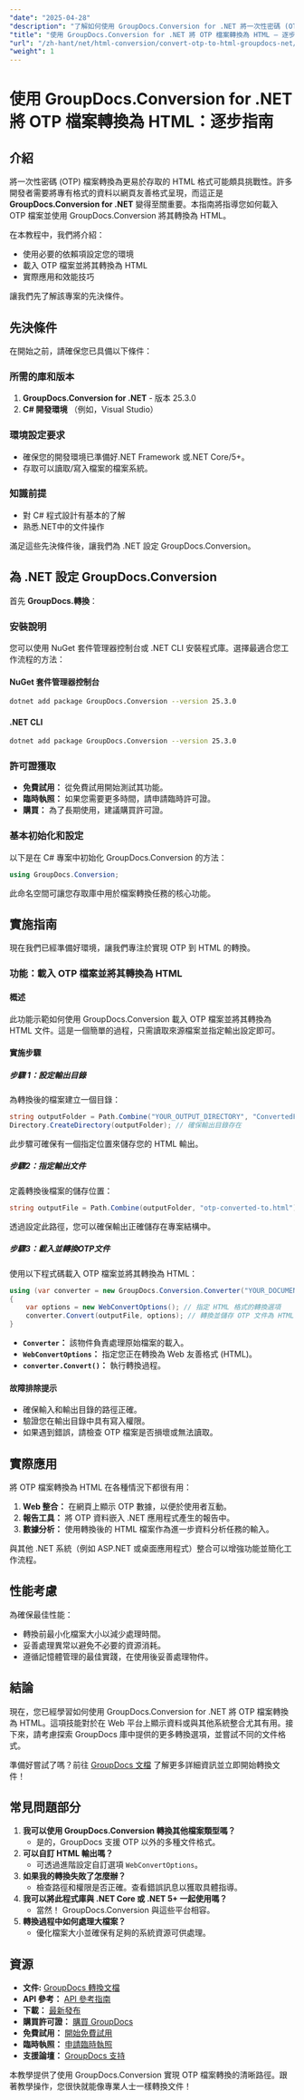 ```yaml
---
"date": "2025-04-28"
"description": "了解如何使用 GroupDocs.Conversion for .NET 將一次性密碼 (OTP) 檔案轉換為 HTML。請依照本逐步指南操作，簡化資料呈現並增強 Web 整合。"
"title": "使用 GroupDocs.Conversion for .NET 將 OTP 檔案轉換為 HTML — 逐步指南"
"url": "/zh-hant/net/html-conversion/convert-otp-to-html-groupdocs-net/"
"weight": 1
---
```


# 使用 GroupDocs.Conversion for .NET 將 OTP 檔案轉換為 HTML：逐步指南

## 介紹

將一次性密碼 (OTP) 檔案轉換為更易於存取的 HTML 格式可能頗具挑戰性。許多開發者需要將專有格式的資料以網頁友善格式呈現，而這正是 **GroupDocs.Conversion for .NET** 變得至關重要。本指南將指導您如何載入 OTP 檔案並使用 GroupDocs.Conversion 將其轉換為 HTML。

在本教程中，我們將介紹：
- 使用必要的依賴項設定您的環境
- 載入 OTP 檔案並將其轉換為 HTML
- 實際應用和效能技巧

讓我們先了解該專案的先決條件。

## 先決條件

在開始之前，請確保您已具備以下條件：

### 所需的庫和版本
1. **GroupDocs.Conversion for .NET** - 版本 25.3.0
2. **C# 開發環境** （例如，Visual Studio）

### 環境設定要求
- 確保您的開發環境已準備好.NET Framework 或.NET Core/5+。
- 存取可以讀取/寫入檔案的檔案系統。

### 知識前提
- 對 C# 程式設計有基本的了解
- 熟悉.NET中的文件操作

滿足這些先決條件後，讓我們為 .NET 設定 GroupDocs.Conversion。

## 為 .NET 設定 GroupDocs.Conversion

首先 **GroupDocs.轉換**：

### 安裝說明
您可以使用 NuGet 套件管理器控制台或 .NET CLI 安裝程式庫。選擇最適合您工作流程的方法：

#### NuGet 套件管理器控制台
```bash
dotnet add package GroupDocs.Conversion --version 25.3.0
```

#### .NET CLI
```bash
dotnet add package GroupDocs.Conversion --version 25.3.0
```

### 許可證獲取
- **免費試用：** 從免費試用開始測試其功能。
- **臨時執照：** 如果您需要更多時間，請申請臨時許可證。
- **購買：** 為了長期使用，建議購買許可證。

### 基本初始化和設定
以下是在 C# 專案中初始化 GroupDocs.Conversion 的方法：

```csharp
using GroupDocs.Conversion;
```

此命名空間可讓您存取庫中用於檔案轉換任務的核心功能。

## 實施指南
現在我們已經準備好環境，讓我們專注於實現 OTP 到 HTML 的轉換。

### 功能：載入 OTP 檔案並將其轉換為 HTML

#### 概述
此功能示範如何使用 GroupDocs.Conversion 載入 OTP 檔案並將其轉換為 HTML 文件。這是一個簡單的過程，只需讀取來源檔案並指定輸出設定即可。

#### 實施步驟
##### 步驟 1：設定輸出目錄
為轉換後的檔案建立一個目錄：

```csharp
string outputFolder = Path.Combine("YOUR_OUTPUT_DIRECTORY", "ConvertedFiles");
Directory.CreateDirectory(outputFolder); // 確保輸出目錄存在
```

此步驟可確保有一個指定位置來儲存您的 HTML 輸出。

##### 步驟2：指定輸出文件
定義轉換後檔案的儲存位置：

```csharp
string outputFile = Path.Combine(outputFolder, "otp-converted-to.html");
```

透過設定此路徑，您可以確保輸出正確儲存在專案結構中。

##### 步驟3：載入並轉換OTP文件
使用以下程式碼載入 OTP 檔案並將其轉換為 HTML：

```csharp
using (var converter = new GroupDocs.Conversion.Converter("YOUR_DOCUMENT_DIRECTORY\\sample.otp"))
{
    var options = new WebConvertOptions(); // 指定 HTML 格式的轉換選項
    converter.Convert(outputFile, options); // 轉換並儲存 OTP 文件為 HTML 文檔
}
```
- **`Converter`：** 該物件負責處理原始檔案的載入。
- **`WebConvertOptions`：** 指定您正在轉換為 Web 友善格式 (HTML)。
- **`converter.Convert()`：** 執行轉換過程。

#### 故障排除提示
- 確保輸入和輸出目錄的路徑正確。
- 驗證您在輸出目錄中具有寫入權限。
- 如果遇到錯誤，請檢查 OTP 檔案是否損壞或無法讀取。

## 實際應用
將 OTP 檔案轉換為 HTML 在各種情況下都很有用：
1. **Web 整合：** 在網頁上顯示 OTP 數據，以便於使用者互動。
2. **報告工具：** 將 OTP 資料嵌入 .NET 應用程式產生的報告中。
3. **數據分析：** 使用轉換後的 HTML 檔案作為進一步資料分析任務的輸入。

與其他 .NET 系統（例如 ASP.NET 或桌面應用程式）整合可以增強功能並簡化工作流程。

## 性能考慮
為確保最佳性能：
- 轉換前最小化檔案大小以減少處理時間。
- 妥善處理異常以避免不必要的資源消耗。
- 遵循記憶體管理的最佳實踐，在使用後妥善處理物件。

## 結論
現在，您已經學習如何使用 GroupDocs.Conversion for .NET 將 OTP 檔案轉換為 HTML。這項技能對於在 Web 平台上顯示資料或與其他系統整合尤其有用。接下來，請考慮探索 GroupDocs 庫中提供的更多轉換選項，並嘗試不同的文件格式。

準備好嘗試了嗎？前往 [GroupDocs 文檔](https://docs.groupdocs.com/conversion/net/) 了解更多詳細資訊並立即開始轉換文件！

## 常見問題部分
1. **我可以使用 GroupDocs.Conversion 轉換其他檔案類型嗎？**
   - 是的，GroupDocs 支援 OTP 以外的多種文件格式。
2. **可以自訂 HTML 輸出嗎？**
   - 可透過進階設定自訂選項 `WebConvertOptions`。
3. **如果我的轉換失敗了怎麼辦？**
   - 檢查路徑和權限是否正確。查看錯誤訊息以獲取具體指導。
4. **我可以將此程式庫與 .NET Core 或 .NET 5+ 一起使用嗎？**
   - 當然！ GroupDocs.Conversion 與這些平台相容。
5. **轉換過程中如何處理大檔案？**
   - 優化檔案大小並確保有足夠的系統資源可供處理。

## 資源
- **文件:** [GroupDocs 轉換文檔](https://docs.groupdocs.com/conversion/net/)
- **API 參考：** [API 參考指南](https://reference.groupdocs.com/conversion/net/)
- **下載：** [最新發布](https://releases.groupdocs.com/conversion/net/)
- **購買許可證：** [購買 GroupDocs](https://purchase.groupdocs.com/buy)
- **免費試用：** [開始免費試用](https://releases.groupdocs.com/conversion/net/)
- **臨時執照：** [申請臨時執照](https://purchase.groupdocs.com/temporary-license/)
- **支援論壇：** [GroupDocs 支持](https://forum.groupdocs.com/c/conversion/10)

本教學提供了使用 GroupDocs.Conversion 實現 OTP 檔案轉換的清晰路徑。跟著教學操作，您很快就能像專業人士一樣轉換文件！